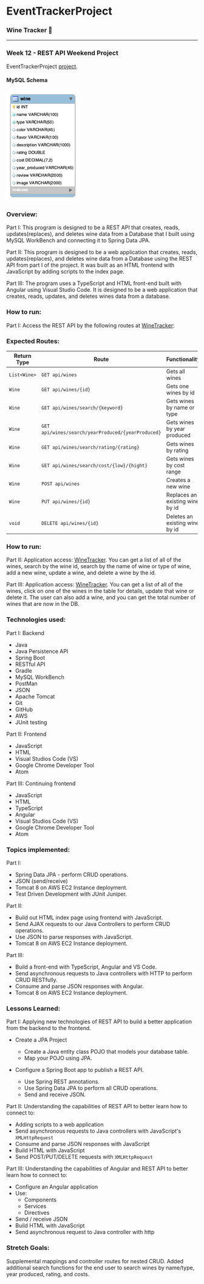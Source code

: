 # EventTrackerProject
### Wine Tracker :wine_glass:
__________________________________________________________
### Week 12 - REST API Weekend Project
EventTrackerProject  [project](https://github.com/SkillDistillery/SD27/blob/master/rest/EventTracker/README.md).

#### MySQL Schema

![alt text](https://raw.githubusercontent.com/jrentschler-jpg/EventTrackerProject/main/DB/winetrackerdb.png "MySQL Schema")

### Overview:
Part I:
This program is designed to be a REST API that creates, reads, updates(replaces), and deletes wine data from a Database that I built using MySQL WorkBench and connecting it to Spring Data JPA.

Part II:
This program is designed to be a web application that creates, reads, updates(replaces), and deletes wine data from a Database using the REST API from part I of the project. It was built as an HTML frontend with JavaScript by adding scripts to the index page.

Part III:
The program uses a TypeScript and HTML front-end built with Angular using Visual Studio Code. It is designed to be a web application that creates, reads, updates, and deletes wines data from a database.

### How to run:
Part I:
Access the REST API by the following routes at [WineTracker](http://18.220.240.247:8080/WineTracker/api/wines):

### Expected Routes:

| Return Type   | Route                                            | Functionality                  |
|---------------|--------------------------------------------------|--------------------------------|
| `List<Wine>`  |`GET api/wines`                                   | Gets all wines                 |
| `Wine`        |`GET api/wines/{id}`                              | Gets one wines by id           |
| `Wine`        |`GET api/wines/search/{keyword}`                  | Gets wines by name or type     |
| `Wine`        |`GET api/wines/search/yearProduced/{yearProduced}`| Gets wines by year produced    |
| `Wine`        |`GET api/wines/search/rating/{rating}`            | Gets wines by rating           |
| `Wine`        |`GET api/wines/search/cost/{low}/{hight}`         | Gets wines by cost range       |
| `Wine`        |`POST api/wines`                                  | Creates a new wine             |
| `Wine`        |`PUT api/wines/{id}`                              | Replaces an existing wine by id|
| `void`        |`DELETE api/wines/{id}`                           | Deletes an existing wine by id |

### How to run:
Part II:
Application access:  [WineTracker](http://18.220.240.247:8080/WineTracker/).
You can get a list of all of the wines, search by the wine id, search by the name of wine or type of wine, add a new wine, update a wine, and delete a wine by the id.

Part III:
Application access: [WineTracker](http://18.220.240.247:8080/WineTracker/).
You can get a list of all of the wines, click on one of the wines in the table for details, update that wine or delete it. The user can also add a wine, and you can get the total number of wines that are now in the DB.

### Technologies used:
Part I: Backend
- Java
- Java Persistence API
- Spring Boot
- RESTful API
- Gradle
- MySQL WorkBench
- PostMan
- JSON
- Apache Tomcat
- Git
- GitHub
- AWS
- JUnit testing

Part II: Frontend
- JavaScript
- HTML
- Visual Studios Code (VS)
- Google Chrome Developer Tool
- Atom

Part III: Continuing frontend
- JavaScript
- HTML
- TypeScript
- Angular
- Visual Studios Code (VS)
- Google Chrome Developer Tool
- Atom


### Topics implemented:
Part I:
- Spring Data JPA - perform CRUD operations.
- JSON (send/receive)
- Tomcat 8 on AWS EC2 Instance deployment.
- Test Driven Development with JUnit Juniper.

Part II:
- Build out HTML index page using frontend with JavaScript.
- Send AJAX requests to our Java Controllers to perform CRUD operations.
- Use JSON to parse responses with JavaScript.
- Tomcat 8 on AWS EC2 Instance deployment.

Part III:
- Build a front-end with TypeScript, Angular and VS Code.
- Send asynchronous requests to Java controllers with HTTP to perform CRUD RESTfully.
- Consume and parse JSON responses with Angular.
- Tomcat 8 on AWS EC2 Instance deployment.


### Lessons Learned:
Part I:
Applying new technologies of REST API to build a better application from the backend to the frontend.

* Create a JPA Project
  * Create a Java entity class POJO that models your database table.
  * Map your POJO using JPA.

* Configure a Spring Boot app to publish a REST API.
  * Use Spring REST annotations.
  * Use Spring Data JPA to perform all CRUD operations.
  * Send and receive JSON.

Part II:
Understanding the capabilities of REST API to better learn how to connect to:

* Adding scripts to a web application
* Send asynchronous requests to Java controllers with JavaScript's `XMLHttpRequest`
* Consume and parse JSON responses with JavaScript
* Build HTML with JavaScript
* Send POST/PUT/DELETE requests with `XMLHttpRequest`

Part III:
Understanding the capabilities of Angular and REST API to better learn how to connect to:
* Configure an Angular application
* Use:
  * Components
  * Services
  * Directives
* Send / receive JSON
* Build HTML with JavaScript
* Send asynchronous request to Java controller with http

### Stretch Goals:
Supplemental mappings and controller routes for nested CRUD. Added additional search functions for the end user to search wines by name/type, year produced, rating, and costs.
